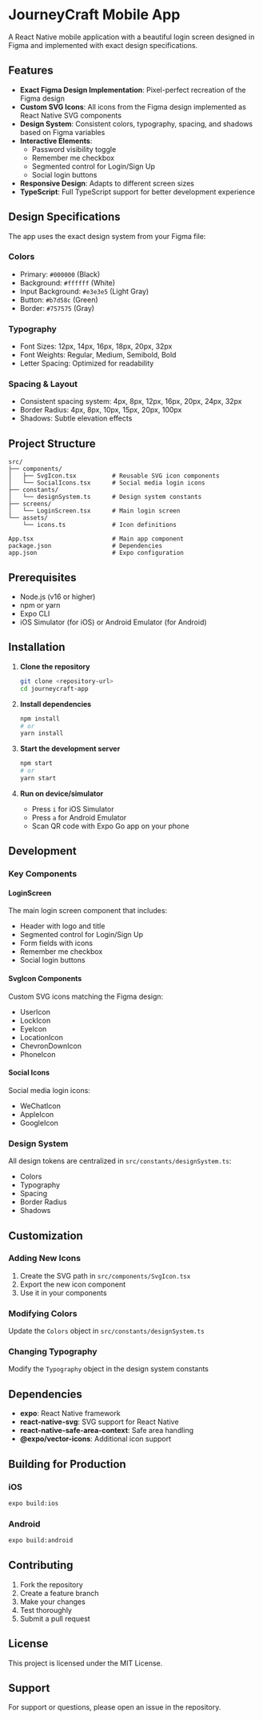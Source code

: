 # JourneyCraft Mobile App

A React Native mobile application with a beautiful login screen designed in Figma and implemented with exact design specifications.

## Features

- **Exact Figma Design Implementation**: Pixel-perfect recreation of the Figma design
- **Custom SVG Icons**: All icons from the Figma design implemented as React Native SVG components
- **Design System**: Consistent colors, typography, spacing, and shadows based on Figma variables
- **Interactive Elements**: 
  - Password visibility toggle
  - Remember me checkbox
  - Segmented control for Login/Sign Up
  - Social login buttons
- **Responsive Design**: Adapts to different screen sizes
- **TypeScript**: Full TypeScript support for better development experience

## Design Specifications

The app uses the exact design system from your Figma file:

### Colors
- Primary: `#000000` (Black)
- Background: `#ffffff` (White)
- Input Background: `#e3e3e5` (Light Gray)
- Button: `#b7d58c` (Green)
- Border: `#757575` (Gray)

### Typography
- Font Sizes: 12px, 14px, 16px, 18px, 20px, 32px
- Font Weights: Regular, Medium, Semibold, Bold
- Letter Spacing: Optimized for readability

### Spacing & Layout
- Consistent spacing system: 4px, 8px, 12px, 16px, 20px, 24px, 32px
- Border Radius: 4px, 8px, 10px, 15px, 20px, 100px
- Shadows: Subtle elevation effects

## Project Structure

```
src/
├── components/
│   ├── SvgIcon.tsx          # Reusable SVG icon components
│   └── SocialIcons.tsx      # Social media login icons
├── constants/
│   └── designSystem.ts      # Design system constants
├── screens/
│   └── LoginScreen.tsx      # Main login screen
└── assets/
    └── icons.ts             # Icon definitions

App.tsx                      # Main app component
package.json                 # Dependencies
app.json                     # Expo configuration
```

## Prerequisites

- Node.js (v16 or higher)
- npm or yarn
- Expo CLI
- iOS Simulator (for iOS) or Android Emulator (for Android)

## Installation

1. **Clone the repository**
   ```bash
   git clone <repository-url>
   cd journeycraft-app
   ```

2. **Install dependencies**
   ```bash
   npm install
   # or
   yarn install
   ```

3. **Start the development server**
   ```bash
   npm start
   # or
   yarn start
   ```

4. **Run on device/simulator**
   - Press `i` for iOS Simulator
   - Press `a` for Android Emulator
   - Scan QR code with Expo Go app on your phone

## Development

### Key Components

#### LoginScreen
The main login screen component that includes:
- Header with logo and title
- Segmented control for Login/Sign Up
- Form fields with icons
- Remember me checkbox
- Social login buttons

#### SvgIcon Components
Custom SVG icons matching the Figma design:
- UserIcon
- LockIcon
- EyeIcon
- LocationIcon
- ChevronDownIcon
- PhoneIcon

#### Social Icons
Social media login icons:
- WeChatIcon
- AppleIcon
- GoogleIcon

### Design System

All design tokens are centralized in `src/constants/designSystem.ts`:
- Colors
- Typography
- Spacing
- Border Radius
- Shadows

## Customization

### Adding New Icons
1. Create the SVG path in `src/components/SvgIcon.tsx`
2. Export the new icon component
3. Use it in your components

### Modifying Colors
Update the `Colors` object in `src/constants/designSystem.ts`

### Changing Typography
Modify the `Typography` object in the design system constants

## Dependencies

- **expo**: React Native framework
- **react-native-svg**: SVG support for React Native
- **react-native-safe-area-context**: Safe area handling
- **@expo/vector-icons**: Additional icon support

## Building for Production

### iOS
```bash
expo build:ios
```

### Android
```bash
expo build:android
```

## Contributing

1. Fork the repository
2. Create a feature branch
3. Make your changes
4. Test thoroughly
5. Submit a pull request

## License

This project is licensed under the MIT License.

## Support

For support or questions, please open an issue in the repository.
